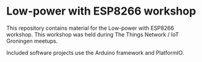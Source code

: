 # Low-power with ESP8266 workshop

This repository contains material for the Low-power with ESP8266 workshop.
This workshop was held during The Things Network / IoT Groningen meetups.

Included software projects use the Arduino framework and PlatformIO.
